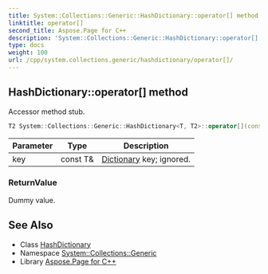 ```yaml
---
title: System::Collections::Generic::HashDictionary::operator[] method
linktitle: operator[]
second_title: Aspose.Page for C++
description: 'System::Collections::Generic::HashDictionary::operator[] method. Accessor method stub in C++.'
type: docs
weight: 100
url: /cpp/system.collections.generic/hashdictionary/operator[]/
---
```

## HashDictionary::operator[] method


Accessor method stub.

```cpp
T2 System::Collections::Generic::HashDictionary<T, T2>::operator[](const T &key) const
```


| Parameter | Type | Description |
| --- | --- | --- |
| key | const T\& | [Dictionary](../../dictionary/) key; ignored. |

### ReturnValue

Dummy value.

## See Also

* Class [HashDictionary](../)
* Namespace [System::Collections::Generic](../../)
* Library [Aspose.Page for C++](../../../)
